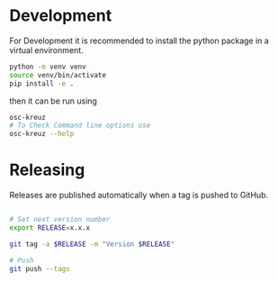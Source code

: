 # Development

For Development it is recommended to install the python package in a virtual environment.

```bash
python -m venv venv
source venv/bin/activate
pip install -e .
```

then it can be run using

```bash
osc-kreuz
# To Check Command line options use
osc-kreuz --help
```

# Releasing

Releases are published automatically when a tag is pushed to GitHub.

```bash

# Set next version number
export RELEASE=x.x.x

git tag -a $RELEASE -m "Version $RELEASE"

# Push
git push --tags
```
